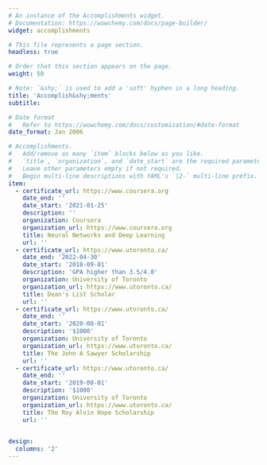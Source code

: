 ```yaml
---
# An instance of the Accomplishments widget.
# Documentation: https://wowchemy.com/docs/page-builder/
widget: accomplishments

# This file represents a page section.
headless: true

# Order that this section appears on the page.
weight: 50

# Note: `&shy;` is used to add a 'soft' hyphen in a long heading.
title: 'Accomplish&shy;ments'
subtitle:

# Date format
#   Refer to https://wowchemy.com/docs/customization/#date-format
date_format: Jan 2006

# Accomplishments.
#   Add/remove as many `item` blocks below as you like.
#   `title`, `organization`, and `date_start` are the required parameters.
#   Leave other parameters empty if not required.
#   Begin multi-line descriptions with YAML's `|2-` multi-line prefix.
item:
  - certificate_url: https://www.coursera.org
    date_end: ''
    date_start: '2021-01-25'
    description: ''
    organization: Coursera
    organization_url: https://www.coursera.org
    title: Neural Networks and Deep Learning
    url: ''
  - certificate_url: https://www.utoronto.ca/
    date_end: '2022-04-30'
    date_start: '2018-09-01'
    description: 'GPA higher than 3.5/4.0'
    organization: University of Toronto
    organization_url: https://www.utoronto.ca/
    title: Dean's List Scholar
    url: ''    
  - certificate_url: https://www.utoronto.ca/
    date_end: ''
    date_start: '2020-08-01'
    description: '$1000'
    organization: University of Toronto
    organization_url: https://www.utoronto.ca/
    title: The John A Sawyer Scholarship
    url: ''
  - certificate_url: https://www.utoronto.ca/
    date_end: ''
    date_start: '2019-08-01'
    description: '$1000'
    organization: University of Toronto
    organization_url: https://www.utoronto.ca/
    title: The Roy Alvin Hope Scholarship
    url: ''
    

design:
  columns: '2'
---
```


